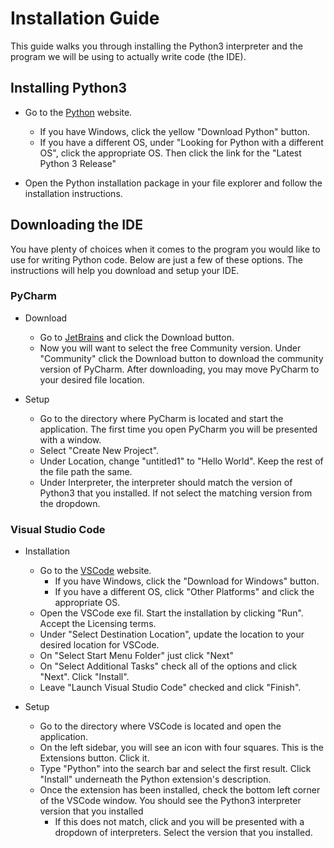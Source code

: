 # Installation Guide

This guide walks you through installing the Python3 interpreter and the program we will be using to actually write code (the IDE).


## Installing Python3

* Go to the [Python](https://www.python.org/downloads/) website.
    * If you have Windows, click the yellow "Download Python" button.
    * If you have a different OS, under "Looking for Python with a different OS", click the appropriate OS. Then click the link for the "Latest Python 3 Release"

* Open the Python installation package in your file explorer and follow the installation instructions.


## Downloading the IDE

You have plenty of choices when it comes to the program you would like to use for writing Python code. Below are just a few of these options. The instructions will help you download and setup your IDE.

### PyCharm

- Download
    * Go to [JetBrains](https://www.jetbrains.com/pycharm/) and click the Download button.
    * Now you will want to select the free Community version. Under "Community" click the Download button to download the community version of PyCharm. After downloading, you may move PyCharm to your desired file location.

- Setup
    * Go to the directory where PyCharm is located and start the application. The first time you open PyCharm you will be presented with a window.
    * Select "Create New Project".
    * Under Location, change "untitled1" to "Hello World". Keep the rest of the file path the same.
    * Under Interpreter, the interpreter should match the version of Python3 that you installed. If not select the matching version from the dropdown.

### Visual Studio Code

- Installation
    * Go to the [VSCode](https://code.visualstudio.com/) website.
        * If you have Windows, click the "Download for Windows" button.
        * If you have a different OS, click "Other Platforms" and click the appropriate OS.
    * Open the VSCode exe fil. Start the installation by clicking "Run". Accept the Licensing terms.
    * Under "Select Destination Location", update the location to your desired location for VSCode.
    * On "Select Start Menu Folder" just click "Next"
    * On "Select Additional Tasks" check all of the options and click "Next". Click "Install".
    * Leave "Launch Visual Studio Code" checked and click "Finish".

- Setup
    * Go to the directory where VSCode is located and open the application.
    * On the left sidebar, you will see an icon with four squares. This is the Extensions button. Click it.
    * Type "Python" into the search bar and select the first result. Click "Install" underneath the Python extension's description.
    * Once the extension has been installed, check the bottom left corner of the VSCode window. You should see the Python3 interpreter version that you installed
        * If this does not match, click and you will be presented with a dropdown of interpreters. Select the version that you installed.

